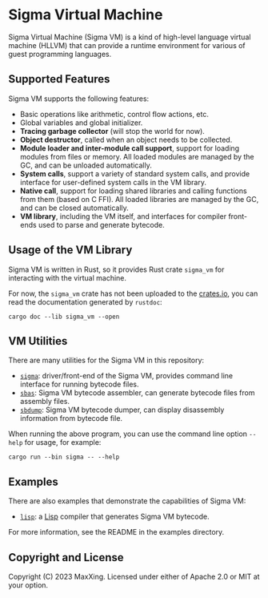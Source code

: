 # Sigma Virtual Machine

Sigma Virtual Machine (Sigma VM) is a kind of high-level language virtual machine (HLLVM) that can provide a runtime environment for various of guest programming languages.

## Supported Features

Sigma VM supports the following features:

* Basic operations like arithmetic, control flow actions, etc.
* Global variables and global initializer.
* **Tracing garbage collector** (will stop the world for now).
* **Object destructor**, called when an object needs to be collected.
* **Module loader and inter-module call support**, support for loading modules from files or memory. All loaded modules are managed by the GC, and can be unloaded automatically.
* **System calls**, support a variety of standard system calls, and provide interface for user-defined system calls in the VM library.
* **Native call**, support for loading shared libraries and calling functions from them (based on C FFI). All loaded libraries are managed by the GC, and can be closed automatically.
* **VM library**, including the VM itself, and interfaces for compiler front-ends used to parse and generate bytecode.

## Usage of the VM Library

Sigma VM is written in Rust, so it provides Rust crate `sigma_vm` for interacting with the virtual machine.

For now, the `sigma_vm` crate has not been uploaded to the [crates.io](https://crates.io), you can read the documentation generated by `rustdoc`:

```
cargo doc --lib sigma_vm --open
```

## VM Utilities

There are many utilities for the Sigma VM in this repository:

* [`sigma`](sigma): driver/front-end of the Sigma VM, provides command line interface for running bytecode files.
* [`sbas`](sbas): Sigma VM bytecode assembler, can generate bytecode files from assembly files.
* [`sbdump`](sbdump): Sigma VM bytecode dumper, can display disassembly information from bytecode file.

When running the above program, you can use the command line option `--help` for usage, for example:

```
cargo run --bin sigma -- --help
```

## Examples

There are also examples that demonstrate the capabilities of Sigma VM:

* [`lisp`](lisp): a [Lisp](https://en.wikipedia.org/wiki/Lisp_(programming_language)) compiler that generates Sigma VM bytecode.

For more information, see the README in the examples directory.

## Copyright and License

Copyright (C) 2023 MaxXing. Licensed under either of Apache 2.0 or MIT at your option.

